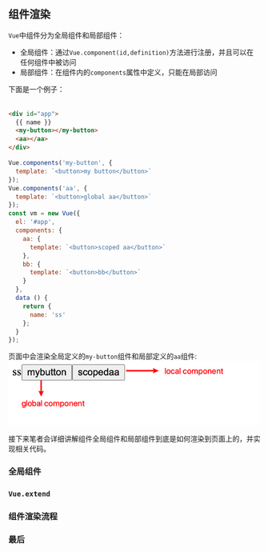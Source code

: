 ## 组件渲染

`Vue`中组件分为全局组件和局部组件：

* 全局组件：通过`Vue.component(id,definition)`方法进行注册，并且可以在任何组件中被访问
* 局部组件：在组件内的`components`属性中定义，只能在局部访问

下面是一个例子：

```html

<div id="app">
  {{ name }}
  <my-button></my-button>
  <aa></aa>
</div>
```

```javascript
Vue.components('my-button', {
  template: `<button>my button</button>`
});
Vue.components('aa', {
  template: `<button>global aa</button>`
});
const vm = new Vue({
  el: '#app',
  components: {
    aa: {
      template: `<button>scoped aa</button>`
    },
    bb: {
      template: `<button>bb</button>`
    }
  },
  data () {
    return {
      name: 'ss'
    };
  }
});
```

页面中会渲染全局定义的`my-button`组件和局部定义的`aa`组件:
![](https://raw.githubusercontent.com/wangkaiwd/drawing-bed/master/20210119142718.png)

接下来笔者会详细讲解组件全局组件和局部组件到底是如何渲染到页面上的，并实现相关代码。

### 全局组件

### `Vue.extend`

### 组件渲染流程

### 最后
